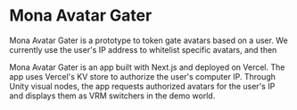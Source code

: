 # Mona Avatar Gater

Mona Avatar Gater is a prototype to token gate avatars based on a user. We currently use the user's IP address to whitelist specific avatars, and then 


Mona Avatar Gater is an app built with Next.js and deployed on Vercel. The app uses Vercel's KV store to authorize the user's computer IP. Through Unity visual nodes, the app requests authorized avatars for the user's IP and displays them as VRM switchers in the demo world.